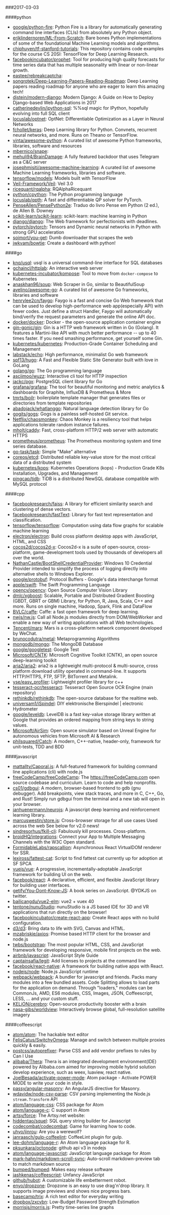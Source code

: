 ###2017-03-03

####python
* [google/python-fire](https://github.com/google/python-fire): Python Fire is a library for automatically generating command line interfaces (CLIs) from absolutely any Python object.
* [eriklindernoren/ML-From-Scratch](https://github.com/eriklindernoren/ML-From-Scratch): Bare bones Python implementations of some of the foundational Machine Learning models and algorithms.
* [chiphuyen/tf-stanford-tutorials](https://github.com/chiphuyen/tf-stanford-tutorials): This repository contains code examples for the course CS 20SI: TensorFlow for Deep Learning Research.
* [facebookincubator/prophet](https://github.com/facebookincubator/prophet): Tool for producing high quality forecasts for time series data that has multiple seasonality with linear or non-linear growth.
* [eastee/rebreakcaptcha](https://github.com/eastee/rebreakcaptcha): 
* [songrotek/Deep-Learning-Papers-Reading-Roadmap](https://github.com/songrotek/Deep-Learning-Papers-Reading-Roadmap): Deep Learning papers reading roadmap for anyone who are eager to learn this amazing tech!
* [djstein/modern-django](https://github.com/djstein/modern-django): Modern Django: A Guide on How to Deploy Django-based Web Applications in 2017
* [catherinedevlin/ipython-sql](https://github.com/catherinedevlin/ipython-sql): %%sql magic for IPython, hopefully evolving into full SQL client
* [locuslab/optnet](https://github.com/locuslab/optnet): OptNet: Differentiable Optimization as a Layer in Neural Networks
* [fchollet/keras](https://github.com/fchollet/keras): Deep Learning library for Python. Convnets, recurrent neural networks, and more. Runs on Theano or TensorFlow.
* [vinta/awesome-python](https://github.com/vinta/awesome-python): A curated list of awesome Python frameworks, libraries, software and resources
* [mbernico/snape](https://github.com/mbernico/snape): 
* [mehulj94/BrainDamage](https://github.com/mehulj94/BrainDamage): A fully featured backdoor that uses Telegram as a C&C server
* [josephmisiti/awesome-machine-learning](https://github.com/josephmisiti/awesome-machine-learning): A curated list of awesome Machine Learning frameworks, libraries and software.
* [tensorflow/models](https://github.com/tensorflow/models): Models built with TensorFlow
* [Veil-Framework/Veil](https://github.com/Veil-Framework/Veil): Veil 3.0
* [ricequant/rqalpha](https://github.com/ricequant/rqalpha): RQAlphaRicequant
* [python/cpython](https://github.com/python/cpython): The Python programming language
* [locuslab/qpth](https://github.com/locuslab/qpth): A fast and differentiable QP solver for PyTorch.
* [PenseAllen/PensePython2e](https://github.com/PenseAllen/PensePython2e): Traduo do livro Pense em Python (2 ed.), de Allen B. Downey
* [scikit-learn/scikit-learn](https://github.com/scikit-learn/scikit-learn): scikit-learn: machine learning in Python
* [django/django](https://github.com/django/django): The Web framework for perfectionists with deadlines.
* [pytorch/pytorch](https://github.com/pytorch/pytorch): Tensors and Dynamic neural networks in Python with strong GPU acceleration
* [soimort/you-get](https://github.com/soimort/you-get):  Dumb downloader that scrapes the web
* [jwkvam/bowtie](https://github.com/jwkvam/bowtie): Create a dashboard with python!

####go
* [knq/usql](https://github.com/knq/usql): usql is a universal command-line interface for SQL databases
* [gchaincl/httplab](https://github.com/gchaincl/httplab): An interactive web server
* [kubernetes-incubator/kompose](https://github.com/kubernetes-incubator/kompose): Tool to move from `docker-compose` to Kubernetes
* [anaskhan96/soup](https://github.com/anaskhan96/soup): Web Scraper in Go, similar to BeautifulSoup
* [avelino/awesome-go](https://github.com/avelino/awesome-go): A curated list of awesome Go frameworks, libraries and software
* [henrylee2cn/faygo](https://github.com/henrylee2cn/faygo): Faygo is a fast and concise Go Web framework that can be used to develop high-performance web app(especially API) with fewer codes. Just define a struct Handler, Faygo will automatically bind/verify the request parameters and generate the online API doc.
* [docker/docker](https://github.com/docker/docker): Docker - the open-source application container engine
* [gin-gonic/gin](https://github.com/gin-gonic/gin): Gin is a HTTP web framework written in Go (Golang). It features a Martini-like API with much better performance -- up to 40 times faster. If you need smashing performance, get yourself some Gin.
* [kubernetes/kubernetes](https://github.com/kubernetes/kubernetes): Production-Grade Container Scheduling and Management
* [labstack/echo](https://github.com/labstack/echo): High performance, minimalist Go web framework
* [spf13/hugo](https://github.com/spf13/hugo): A Fast and Flexible Static Site Generator built with love in GoLang
* [golang/go](https://github.com/golang/go): The Go programming language
* [asciimoo/wuzz](https://github.com/asciimoo/wuzz): Interactive cli tool for HTTP inspection
* [jackc/pgx](https://github.com/jackc/pgx): PostgreSQL client library for Go
* [grafana/grafana](https://github.com/grafana/grafana): The tool for beautiful monitoring and metric analytics & dashboards for Graphite, InfluxDB & Prometheus & More
* [tmrts/boilr](https://github.com/tmrts/boilr):  boilerplate template manager that generates files or directories from template repositories
* [abadojack/whatlanggo](https://github.com/abadojack/whatlanggo): Natural language detection library for Go
* [gogits/gogs](https://github.com/gogits/gogs): Gogs is a painless self-hosted Git service.
* [Netflix/chaosmonkey](https://github.com/Netflix/chaosmonkey): Chaos Monkey is a resiliency tool that helps applications tolerate random instance failures.
* [mholt/caddy](https://github.com/mholt/caddy): Fast, cross-platform HTTP/2 web server with automatic HTTPS
* [prometheus/prometheus](https://github.com/prometheus/prometheus): The Prometheus monitoring system and time series database.
* [go-task/task](https://github.com/go-task/task): Simple "Make" alternative
* [coreos/etcd](https://github.com/coreos/etcd): Distributed reliable key-value store for the most critical data of a distributed system
* [kubernetes/kops](https://github.com/kubernetes/kops): Kubernetes Operations (kops) - Production Grade K8s Installation, Upgrades, and Management
* [pingcap/tidb](https://github.com/pingcap/tidb): TiDB is a distributed NewSQL database compatible with MySQL protocol

####cpp
* [facebookresearch/faiss](https://github.com/facebookresearch/faiss): A library for efficient similarity search and clustering of dense vectors.
* [facebookresearch/fastText](https://github.com/facebookresearch/fastText): Library for fast text representation and classification.
* [tensorflow/tensorflow](https://github.com/tensorflow/tensorflow): Computation using data flow graphs for scalable machine learning
* [electron/electron](https://github.com/electron/electron): Build cross platform desktop apps with JavaScript, HTML, and CSS
* [cocos2d/cocos2d-x](https://github.com/cocos2d/cocos2d-x): Cocos2d-x is a suite of open-source, cross-platform, game-development tools used by thousands of developers all over the world.
* [NathanCastle/BootShellCredentialProvider](https://github.com/NathanCastle/BootShellCredentialProvider): Windows 10 Credential Provider intended to simplify the process of logging directly into alternative shells to Windows Explorer.
* [google/protobuf](https://github.com/google/protobuf): Protocol Buffers - Google's data interchange format
* [apple/swift](https://github.com/apple/swift): The Swift Programming Language
* [opencv/opencv](https://github.com/opencv/opencv): Open Source Computer Vision Library
* [dmlc/xgboost](https://github.com/dmlc/xgboost): Scalable, Portable and Distributed Gradient Boosting (GBDT, GBRT or GBM) Library, for Python, R, Java, Scala, C++ and more. Runs on single machine, Hadoop, Spark, Flink and DataFlow
* [BVLC/caffe](https://github.com/BVLC/caffe): Caffe: a fast open framework for deep learning.
* [nwjs/nw.js](https://github.com/nwjs/nw.js): Call all Node.js modules directly from DOM/WebWorker and enable a new way of writing applications with all Web technologies.
* [Tencent/mars](https://github.com/Tencent/mars): Mars is a cross-platform network component developed by WeChat.
* [brunocodutra/metal](https://github.com/brunocodutra/metal): Metaprogramming Algorithms
* [mongodb/mongo](https://github.com/mongodb/mongo): The MongoDB Database
* [google/googletest](https://github.com/google/googletest): Google Test
* [Microsoft/CNTK](https://github.com/Microsoft/CNTK): Microsoft Cognitive Toolkit (CNTK), an open source deep-learning toolkit
* [aria2/aria2](https://github.com/aria2/aria2): aria2 is a lightweight multi-protocol & multi-source, cross platform download utility operated in command-line. It supports HTTP/HTTPS, FTP, SFTP, BitTorrent and Metalink.
* [yse/easy_profiler](https://github.com/yse/easy_profiler): Lightweight profiler library for c++
* [tesseract-ocr/tesseract](https://github.com/tesseract-ocr/tesseract): Tesseract Open Source OCR Engine (main repository)
* [rethinkdb/rethinkdb](https://github.com/rethinkdb/rethinkdb): The open-source database for the realtime web.
* [universam1/iSpindel](https://github.com/universam1/iSpindel): DIY elektronische Bierspindel | electronic Hydrometer
* [google/leveldb](https://github.com/google/leveldb): LevelDB is a fast key-value storage library written at Google that provides an ordered mapping from string keys to string values.
* [Microsoft/AirSim](https://github.com/Microsoft/AirSim): Open source simulator based on Unreal Engine for autonomous vehicles from Microsoft AI & Research
* [philsquared/Catch](https://github.com/philsquared/Catch): A modern, C++-native, header-only, framework for unit-tests, TDD and BDD

####javascript
* [mattallty/Caporal.js](https://github.com/mattallty/Caporal.js): A full-featured framework for building command line applications (cli) with node.js
* [freeCodeCamp/freeCodeCamp](https://github.com/freeCodeCamp/freeCodeCamp): The https://freeCodeCamp.com open source codebase and curriculum. Learn to code and help nonprofits.
* [cs01/gdbgui](https://github.com/cs01/gdbgui): A modern, browser-based frontend to gdb (gnu debugger). Add breakpoints, view stack traces, and more in C, C++, Go, and Rust! Simply run gdbgui from the terminal and a new tab will open in your browser.
* [janhuenermann/neurojs](https://github.com/janhuenermann/neurojs): A javascript deep learning and reinforcement learning library.
* [marcuswestin/store.js](https://github.com/marcuswestin/store.js): Cross-browser storage for all use cases  Used across the web  See below for v2.0 news!
* [sindresorhus/fkill-cli](https://github.com/sindresorhus/fkill-cli): Fabulously kill processes. Cross-platform.
* [broidHQ/integrations](https://github.com/broidHQ/integrations): Connect your App to Multiple Messaging Channels with the W3C Open standard.
* [FormidableLabs/rapscallion](https://github.com/FormidableLabs/rapscallion): Asynchronous React VirtualDOM renderer for SSR.
* [lexiross/fattest-cat](https://github.com/lexiross/fattest-cat): Script to find fattest cat currently up for adoption at SF SPCA
* [vuejs/vue](https://github.com/vuejs/vue): A progressive, incrementally-adoptable JavaScript framework for building UI on the web.
* [facebook/react](https://github.com/facebook/react): A declarative, efficient, and flexible JavaScript library for building user interfaces.
* [getify/You-Dont-Know-JS](https://github.com/getify/You-Dont-Know-JS): A book series on JavaScript. @YDKJS on twitter.
* [bailicangdu/vue2-elm](https://github.com/bailicangdu/vue2-elm):  vue2 + vuex  40 
* [tentone/nunuStudio](https://github.com/tentone/nunuStudio): nunuStudio is a JS based IDE for 3D and VR applications that run directly on the browser!
* [facebookincubator/create-react-app](https://github.com/facebookincubator/create-react-app): Create React apps with no build configuration.
* [d3/d3](https://github.com/d3/d3): Bring data to life with SVG, Canvas and HTML. 
* [mzabriskie/axios](https://github.com/mzabriskie/axios): Promise based HTTP client for the browser and node.js
* [twbs/bootstrap](https://github.com/twbs/bootstrap): The most popular HTML, CSS, and JavaScript framework for developing responsive, mobile first projects on the web.
* [airbnb/javascript](https://github.com/airbnb/javascript): JavaScript Style Guide
* [captainsafia/legit](https://github.com/captainsafia/legit): Add licenses to projects at the command line
* [facebook/react-native](https://github.com/facebook/react-native): A framework for building native apps with React.
* [nodejs/node](https://github.com/nodejs/node): Node.js JavaScript runtime 
* [webpack/webpack](https://github.com/webpack/webpack): A bundler for javascript and friends. Packs many modules into a few bundled assets. Code Splitting allows to load parts for the application on demand. Through "loaders," modules can be CommonJs, AMD, ES6 modules, CSS, Images, JSON, Coffeescript, LESS, ... and your custom stuff.
* [KELiON/cerebro](https://github.com/KELiON/cerebro): Open-source productivity booster with a brain
* [nasa-gibs/worldview](https://github.com/nasa-gibs/worldview): Interactively browse global, full-resolution satellite imagery

####coffeescript
* [atom/atom](https://github.com/atom/atom): The hackable text editor
* [FelisCatus/SwitchyOmega](https://github.com/FelisCatus/SwitchyOmega): Manage and switch between multiple proxies quickly & easily.
* [postcss/autoprefixer](https://github.com/postcss/autoprefixer): Parse CSS and add vendor prefixes to rules by Can I Use
* [alibaba/Thera](https://github.com/alibaba/Thera): Thera is an integrated development environment(IDE) powered by Alibaba.com aimed for improving mobile hybrid solution develop experience, such as weex, luaview, react native.
* [JoelBesada/activate-power-mode](https://github.com/JoelBesada/activate-power-mode): Atom package - Activate POWER MODE to write your code in style.
* [passy/angular-masonry](https://github.com/passy/angular-masonry): An AngularJS directive for Masonry.
* [wdavidw/node-csv-parse](https://github.com/wdavidw/node-csv-parse): CSV parsing implementing the Node.js `stream.Transform` API
* [atom/language-css](https://github.com/atom/language-css): CSS package for Atom
* [atom/language-c](https://github.com/atom/language-c): C support in Atom
* [artsy/force](https://github.com/artsy/force): The Artsy.net website:
* [hiddentao/squel](https://github.com/hiddentao/squel):  SQL query string builder for Javascript
* [codecombat/codecombat](https://github.com/codecombat/codecombat): Game for learning how to code.
* [uhyo/jinrou](https://github.com/uhyo/jinrou): Are you a werewolf?
* [janraasch/gulp-coffeelint](https://github.com/janraasch/gulp-coffeelint): CoffeeLint plugin for gulp.
* [lee-dohm/language-r](https://github.com/lee-dohm/language-r): An Atom language package for R.
* [pksunkara/octonode](https://github.com/pksunkara/octonode): github api v3 in nodejs
* [atom/language-javascript](https://github.com/atom/language-javascript): JavaScript language package for Atom
* [mark-hahn/markdown-scroll-sync](https://github.com/mark-hahn/markdown-scroll-sync): Auto-scroll markdown-preview tab to match markdown source
* [bumped/bumped](https://github.com/bumped/bumped):  Makes easy release software
* [jashkenas/coffeescript](https://github.com/jashkenas/coffeescript): Unfancy JavaScript
* [github/hubot](https://github.com/github/hubot): A customizable life embetterment robot.
* [enyo/dropzone](https://github.com/enyo/dropzone): Dropzone is an easy to use drag'n'drop library. It supports image previews and shows nice progress bars.
* [basecamp/trix](https://github.com/basecamp/trix): A rich text editor for everyday writing
* [dropbox/zxcvbn](https://github.com/dropbox/zxcvbn): Low-Budget Password Strength Estimation
* [morrisjs/morris.js](https://github.com/morrisjs/morris.js): Pretty time-series line graphs
